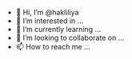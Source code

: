 - 👋 Hi, I’m @hakliliya
- 👀 I’m interested in ...
- 🌱 I’m currently learning ...
- 💞️ I’m looking to collaborate on ...
- 📫 How to reach me ...

<!---
hakliliya/hakliliya is a ✨ special ✨ repository because its `README.md` (this file) appears on your GitHub profile.
You can click the Preview link to take a look at your changes.
--->
